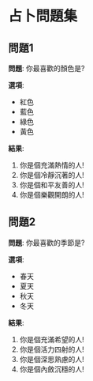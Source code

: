 # 占卜問題集

## 問題1

**問題**: 你最喜歡的顏色是?

**選項**:
- 紅色
- 藍色
- 綠色
- 黃色

**結果**:
1. 你是個充滿熱情的人!
2. 你是個冷靜沉著的人!
3. 你是個和平友善的人!
4. 你是個樂觀開朗的人!

## 問題2

**問題**: 你最喜歡的季節是?

**選項**:
- 春天
- 夏天
- 秋天
- 冬天

**結果**:
1. 你是個充滿希望的人!
2. 你是個活力四射的人!
3. 你是個深思熟慮的人!
4. 你是個內斂沉穩的人!